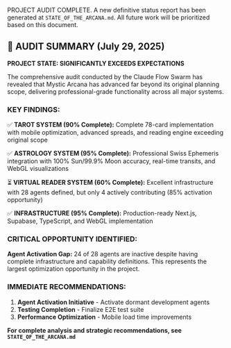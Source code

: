 PROJECT AUDIT COMPLETE. A new definitive status report has been generated at `STATE_OF_THE_ARCANA.md`. All future work will be prioritized based on this document.

## 🎯 AUDIT SUMMARY (July 29, 2025)

**PROJECT STATE: SIGNIFICANTLY EXCEEDS EXPECTATIONS**

The comprehensive audit conducted by the Claude Flow Swarm has revealed that Mystic Arcana has advanced far beyond its original planning scope, delivering professional-grade functionality across all major systems.

### KEY FINDINGS:

✅ **TAROT SYSTEM (90% Complete):** Complete 78-card implementation with mobile optimization, advanced spreads, and reading engine exceeding original scope

✅ **ASTROLOGY SYSTEM (95% Complete):** Professional Swiss Ephemeris integration with 100% Sun/99.9% Moon accuracy, real-time transits, and WebGL visualizations

⏳ **VIRTUAL READER SYSTEM (60% Complete):** Excellent infrastructure with 28 agents defined, but only 4 actively contributing (85% activation opportunity)

✅ **INFRASTRUCTURE (95% Complete):** Production-ready Next.js, Supabase, TypeScript, and WebGL implementation

### CRITICAL OPPORTUNITY IDENTIFIED:

**Agent Activation Gap:** 24 of 28 agents are inactive despite having complete infrastructure and capability definitions. This represents the largest optimization opportunity in the project.

### IMMEDIATE RECOMMENDATIONS:

1. **Agent Activation Initiative** - Activate dormant development agents
2. **Testing Completion** - Finalize E2E test suite
3. **Performance Optimization** - Mobile load time improvements

**For complete analysis and strategic recommendations, see `STATE_OF_THE_ARCANA.md`**